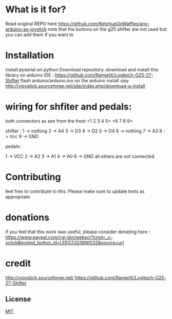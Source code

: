# What is it for?
Read original REPO here https://github.com/KetchupOnWaffles/any-arduino-as-joystick
note that the buttons on the g25 shifter are not used but you can add them if you want to
# Installation
install pyserial on python
Download repository.
download and install this library on arduino IDE : https://github.com/RamjetX/Logitech-G25-27-Shifter
flash arduino/arduino.ino on the arduino
install vjoy http://vjoystick.sourceforge.net/site/index.php/download-a-install

# wiring for shfiter and pedals:
both connectors as see from the front 
<1 2 3 4 5>
<6 7 8 9>

shifter :
1 -> nothing
2 -> A4
3 -> D3
4 -> D2
5 -> D4
6 -> nothing
7 -> A3
8 -> Vcc
9 -> GND

pedals: 

1 -> VCC
2 -> A2
3 -> A1
4 -> A0
6 -> GND
all others are not connected

# Contributing
feel free to contribute to this.
Please make sure to update tests as appropriate.

# donations
if you feel that this work was useful, please consider donating here : https://www.paypal.com/cgi-bin/webscr?cmd=_s-xclick&hosted_button_id=LEEG7JQ38WG32&source=url
# credit

http://vjoystick.sourceforge.net/
https://github.com/RamjetX/Logitech-G25-27-Shifter

## License
[MIT](https://choosealicense.com/licenses/mit/)
